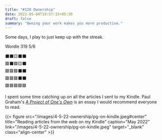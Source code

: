 ```yaml
---
title: "#120 Ownership"
date: 2022-05-04T19:57:15+05:30
draft: false
summary: "Owning your work makes you more productive."
---
```


Some days, I play to just keep up with the streak.

Wordle 319 5/6

⬛⬛🟨⬛⬛\
🟩⬛🟩🟨⬛\
🟩🟩🟩⬛⬛\
🟩🟩🟩⬛⬛\
🟩🟩🟩🟩🟩

I spent some time catching up on all the articles I sent to my Kindle. Paul Graham's _[A Project of One\'s Own](http://paulgraham.com/own.html)_ is an essay I would recommend everyone to read.

{{< figure src="/images/4-5-22-ownership/pg-on-kindle.jpeg#center" title="Reading articles from the web on my Kindle" caption="May 2022" link="/images/4-5-22-ownership/pg-on-kindle.jpeg" target="_blank" class="align-center" >}}
